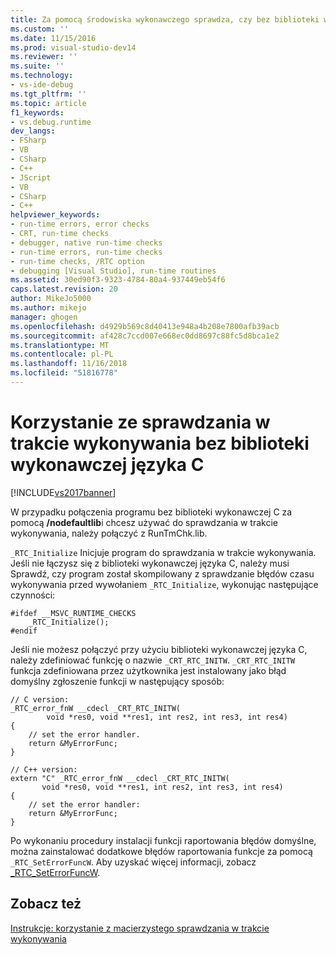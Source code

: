 ```yaml
---
title: Za pomocą środowiska wykonawczego sprawdza, czy bez biblioteki wykonawczej języka C | Dokumentacja firmy Microsoft
ms.custom: ''
ms.date: 11/15/2016
ms.prod: visual-studio-dev14
ms.reviewer: ''
ms.suite: ''
ms.technology:
- vs-ide-debug
ms.tgt_pltfrm: ''
ms.topic: article
f1_keywords:
- vs.debug.runtime
dev_langs:
- FSharp
- VB
- CSharp
- C++
- JScript
- VB
- CSharp
- C++
helpviewer_keywords:
- run-time errors, error checks
- CRT, run-time checks
- debugger, native run-time checks
- run-time errors, run-time checks
- run-time checks, /RTC option
- debugging [Visual Studio], run-time routines
ms.assetid: 30ed90f3-9323-4784-80a4-937449eb54f6
caps.latest.revision: 20
author: MikeJo5000
ms.author: mikejo
manager: ghogen
ms.openlocfilehash: d4929b569c8d40413e948a4b208e7800afb39acb
ms.sourcegitcommit: af428c7ccd007e668ec0dd8697c88fc5d8bca1e2
ms.translationtype: MT
ms.contentlocale: pl-PL
ms.lasthandoff: 11/16/2018
ms.locfileid: "51816778"
---
```

# <a name="using-run-time-checks-without-the-c-run-time-library"></a>Korzystanie ze sprawdzania w trakcie wykonywania bez biblioteki wykonawczej języka C
[!INCLUDE[vs2017banner](../includes/vs2017banner.md)]

W przypadku połączenia programu bez biblioteki wykonawczej C za pomocą **/nodefaultlib**i chcesz używać do sprawdzania w trakcie wykonywania, należy połączyć z RunTmChk.lib.  
  
 `_RTC_Initialize` Inicjuje program do sprawdzania w trakcie wykonywania. Jeśli nie łączysz się z biblioteki wykonawczej języka C, należy musi Sprawdź, czy program został skompilowany z sprawdzanie błędów czasu wykonywania przed wywołaniem `_RTC_Initialize`, wykonując następujące czynności:  
  
```  
#ifdef __MSVC_RUNTIME_CHECKS  
    _RTC_Initialize();  
#endif  
```  
  
 Jeśli nie możesz połączyć przy użyciu biblioteki wykonawczej języka C, należy zdefiniować funkcję o nazwie `_CRT_RTC_INITW`. `_CRT_RTC_INITW` funkcja zdefiniowana przez użytkownika jest instalowany jako błąd domyślny zgłoszenie funkcji w następujący sposób:  
  
```  
// C version:  
_RTC_error_fnW __cdecl _CRT_RTC_INITW(  
        void *res0, void **res1, int res2, int res3, int res4)  
{  
    // set the error handler.  
    return &MyErrorFunc;   
}  
  
// C++ version:  
extern "C" _RTC_error_fnW __cdecl _CRT_RTC_INITW(  
       void *res0, void **res1, int res2, int res3, int res4)  
{  
    // set the error handler:  
    return &MyErrorFunc;  
}  
```  
  
 Po wykonaniu procedury instalacji funkcji raportowania błędów domyślne, można zainstalować dodatkowe błędów raportowania funkcje za pomocą `_RTC_SetErrorFuncW`. Aby uzyskać więcej informacji, zobacz [_RTC_SetErrorFuncW](http://msdn.microsoft.com/library/b3e0d71f-1bd3-4c37-9ede-2f638eb3c81a).  
  
## <a name="see-also"></a>Zobacz też  
 [Instrukcje: korzystanie z macierzystego sprawdzania w trakcie wykonywania](../debugger/how-to-use-native-run-time-checks.md)





